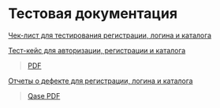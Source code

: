 # Тестовая документация
[Чек-лист для тестирования регистрации, логина и каталога](https://docs.google.com/spreadsheets/d/1Pbna6yEGXzehRvwJXh8FnPuwHyhJiewa/edit?usp=sharing&ouid=114278629348476283176&rtpof=true&sd=true)

[Тест-кейс для авторизации, регистрации и каталога](https://app.qase.io/project/G7?suite=212)
>[PDF](https://github.com/y0ruasa/docs/files/15485786/G7-2024-05-29.pdf)

[Отчеты о дефекте для регистрации, логина и каталога](https://docs.google.com/spreadsheets/d/1UYIOsdv3820PfguVCTYsvo9ZkaxrYWdo/edit?usp=drive_link&ouid=114278629348476283176&rtpof=true&sd=true)
>[Qase PDF](https://github.com/user-attachments/files/15522285/G7-Express%2Brun%2B2024_06_01.pdf)


